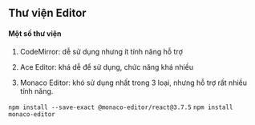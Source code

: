 ## Thư viện Editor

#### Một số thư viện

1. CodeMirror: dễ sử dụng nhưng ít tính năng hỗ trợ

2. Ace Editor: khá dễ để sử dụng, chức năng khá nhiều

3. Monaco Editor: khó sử dụng nhất trong 3 loại, nhưng hỗ trợ rất nhiều tính năng.

`npm install --save-exact @monaco-editor/react@3.7.5`
`npm install monaco-editor`
